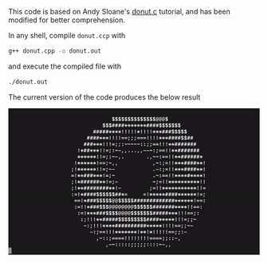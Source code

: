 This code is based on Andy Sloane's [donut.c](https://www.a1k0n.net/2011/07/20/donut-math.html) tutorial, and has been modified for better comprehension.

In any shell, compile ```donut.ccp``` with
``` bash
g++ donut.cpp -o donut.out
```

and execute the compiled file with
``` bash
./donut.out
```

The current version of the code produces the below result


![donut](donut.gif)
